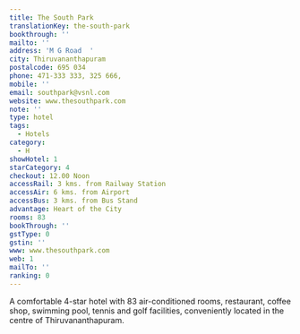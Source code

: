 ```yaml
---
title: The South Park
translationKey: the-south-park
bookthrough: ''
mailto: ''
address: 'M G Road  '
city: Thiruvananthapuram
postalcode: 695 034
phone: 471-333 333, 325 666,
mobile: ''
email: southpark@vsnl.com
website: www.thesouthpark.com
note: ''
type: hotel
tags:
  - Hotels
category:
  - H
showHotel: 1
starCategory: 4
checkout: 12.00 Noon
accessRail: 3 kms. from Railway Station
accessAir: 6 kms. from Airport
accessBus: 3 kms. from Bus Stand
advantage: Heart of the City
rooms: 83
bookThrough: ''
gstType: 0
gstin: ''
www: www.thesouthpark.com
web: 1
mailTo: ''
ranking: 0
---
```







A comfortable 4-star hotel with 83 air-conditioned rooms, restaurant, coffee shop, swimming pool, tennis and golf facilities, conveniently located in the centre of Thiruvananthapuram.